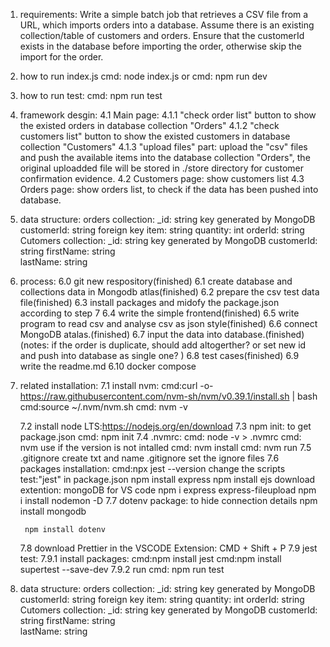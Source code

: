 1. requirements:
Write a simple batch job that retrieves a CSV file from a URL, which imports orders into a database. Assume there is an existing collection/table of customers and orders. Ensure that the customerId exists in the database before importing the order, otherwise skip the import for the order.

2. how to run index.js
 cmd: node index.js
 or 
 cmd: npm run dev

3. how to run test:
cmd: npm run test

4. framework desgin:
4.1 Main page: 
    4.1.1 "check order list" button to show the existed orders in database collection "Orders"
    4.1.2 "check customers list" button to show the existed customers in database collection "Customers"
    4.1.3 "upload files" part: upload the "csv" files and push the available items into the database collection "Orders", the original uploadded file will be stored in ./store directory for customer confirmation evidence.
4.2 Customers page:
    show customers list
4.3 Orders page:
    show orders list, to check if the data has been pushed into database.

5. data structure:
    orders collection:
        _id: string key generated by MongoDB 
        customerId: string foreign key
        item: string
        quantity: int
        orderId: string
    Cutomers collection:
        _id: string key generated by MongoDB 
        customerId: string
        firstName: string   
        lastName: string
6. process:
    6.0 git new respository(finished)
    6.1 create database and collections data in Mongodb atlas(finished)
    6.2 prepare the csv test data file(finished)
    6.3 install packages and midofy the package.json according to step 7
    6.4 write the simple frontend(finished)
    6.5 write program to read csv and analyse csv as json style(finished)
    6.6 connect MongoDB atalas.(finished)
    6.7 input the data into database.(finished)(notes: if the order is duplicate, should add altogerther? or set new id and push into database as single one? )
    6.8 test cases(finished)
    6.9 write the readme.md
    6.10 docker compose

7. related installation:
    7.1 install nvm: 
        cmd:curl -o- https://raw.githubusercontent.com/nvm-sh/nvm/v0.39.1/install.sh | bash
        cmd:source ~/.nvm/nvm.sh
        cmd: nvm -v

    7.2 install node LTS:https://nodejs.org/en/download 
    7.3 npm init: to get package.json
        cmd: npm init
    7.4 .nvmrc:
        cmd: node -v > .nvmrc
        cmd: nvm use 
        if the version is not intalled
        cmd: nvm install
        cmd: nvm run
    7.5 .gitignore
        create txt and name .gitignore
        set the ignore files
    7.6 packages installation: 
        cmd:npx jest --version
            change the scripts test:"jest" in package.json
        npm install express
        npm install ejs
        download extention: mongoDB for VS code
        npm i express express-fileupload
        npm i install nodemon -D
    7.7 dotenv package: to hide connection details
        npm install mongodb

        npm install dotenv 
    7.8 download Prettier in the VSCODE Extension:
        CMD + Shift + P 
    7.9 jest test:
        7.9.1 install packages:
        cmd:npm install jest 
        cmd:npm install supertest --save-dev
        7.9.2 run 
        cmd: npm run test
 
8. data structure:
orders collection:
    _id: string key generated by MongoDB 
    customerId: string foreign key
    item: string
    quantity: int
    orderId: string
Cutomers collection:
    _id: string key generated by MongoDB 
    customerId: string
    firstName: string   
    lastName: string

